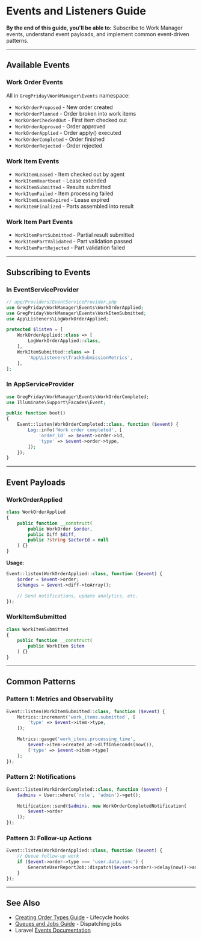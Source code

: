 # Events and Listeners Guide

**By the end of this guide, you'll be able to:** Subscribe to Work Manager events, understand event payloads, and implement common event-driven patterns.

---

## Available Events

### Work Order Events

All in `GregPriday\WorkManager\Events` namespace:

- `WorkOrderProposed` - New order created
- `WorkOrderPlanned` - Order broken into work items
- `WorkOrderCheckedOut` - First item checked out
- `WorkOrderApproved` - Order approved
- `WorkOrderApplied` - Order apply() executed
- `WorkOrderCompleted` - Order finished
- `WorkOrderRejected` - Order rejected

### Work Item Events

- `WorkItemLeased` - Item checked out by agent
- `WorkItemHeartbeat` - Lease extended
- `WorkItemSubmitted` - Results submitted
- `WorkItemFailed` - Item processing failed
- `WorkItemLeaseExpired` - Lease expired
- `WorkItemFinalized` - Parts assembled into result

### Work Item Part Events

- `WorkItemPartSubmitted` - Partial result submitted
- `WorkItemPartValidated` - Part validation passed
- `WorkItemPartRejected` - Part validation failed

---

## Subscribing to Events

### In EventServiceProvider

```php
// app/Providers/EventServiceProvider.php
use GregPriday\WorkManager\Events\WorkOrderApplied;
use GregPriday\WorkManager\Events\WorkItemSubmitted;
use App\Listeners\LogWorkOrderApplied;

protected $listen = [
    WorkOrderApplied::class => [
        LogWorkOrderApplied::class,
    ],
    WorkItemSubmitted::class => [
        'App\Listeners\TrackSubmissionMetrics',
    ],
];
```

### In AppServiceProvider

```php
use GregPriday\WorkManager\Events\WorkOrderCompleted;
use Illuminate\Support\Facades\Event;

public function boot()
{
    Event::listen(WorkOrderCompleted::class, function ($event) {
        Log::info('Work order completed', [
            'order_id' => $event->order->id,
            'type' => $event->order->type,
        ]);
    });
}
```

---

## Event Payloads

### WorkOrderApplied

```php
class WorkOrderApplied
{
    public function __construct(
        public WorkOrder $order,
        public Diff $diff,
        public ?string $actorId = null
    ) {}
}
```

**Usage**:
```php
Event::listen(WorkOrderApplied::class, function ($event) {
    $order = $event->order;
    $changes = $event->diff->toArray();

    // Send notifications, update analytics, etc.
});
```

### WorkItemSubmitted

```php
class WorkItemSubmitted
{
    public function __construct(
        public WorkItem $item
    ) {}
}
```

---

## Common Patterns

### Pattern 1: Metrics and Observability

```php
Event::listen(WorkItemSubmitted::class, function ($event) {
    Metrics::increment('work_items.submitted', [
        'type' => $event->item->type,
    ]);

    Metrics::gauge('work_items.processing_time',
        $event->item->created_at->diffInSeconds(now()),
        ['type' => $event->item->type]
    );
});
```

### Pattern 2: Notifications

```php
Event::listen(WorkOrderCompleted::class, function ($event) {
    $admins = User::where('role', 'admin')->get();

    Notification::send($admins, new WorkOrderCompletedNotification(
        $event->order
    ));
});
```

### Pattern 3: Follow-up Actions

```php
Event::listen(WorkOrderApplied::class, function ($event) {
    // Queue follow-up work
    if ($event->order->type === 'user.data.sync') {
        GenerateUserReportJob::dispatch($event->order)->delay(now()->addMinutes(5));
    }
});
```

---

## See Also

- [Creating Order Types Guide](creating-order-types.md) - Lifecycle hooks
- [Queues and Jobs Guide](queues-and-jobs.md) - Dispatching jobs
- Laravel [Events Documentation](https://laravel.com/docs/events)
